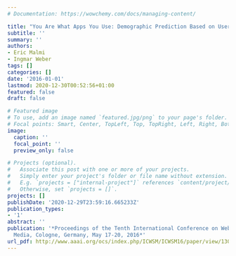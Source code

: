 ```yaml
---
# Documentation: https://wowchemy.com/docs/managing-content/

title: "You Are What Apps You Use: Demographic Prediction Based on User's Apps"
subtitle: ''
summary: ''
authors:
- Eric Malmi
- Ingmar Weber
tags: []
categories: []
date: '2016-01-01'
lastmod: 2020-12-30T00:52:56+01:00
featured: false
draft: false

# Featured image
# To use, add an image named `featured.jpg/png` to your page's folder.
# Focal points: Smart, Center, TopLeft, Top, TopRight, Left, Right, BottomLeft, Bottom, BottomRight.
image:
  caption: ''
  focal_point: ''
  preview_only: false

# Projects (optional).
#   Associate this post with one or more of your projects.
#   Simply enter your project's folder or file name without extension.
#   E.g. `projects = ["internal-project"]` references `content/project/deep-learning/index.md`.
#   Otherwise, set `projects = []`.
projects: []
publishDate: '2020-12-29T23:59:16.665233Z'
publication_types:
- '1'
abstract: ''
publication: '*Proceedings of the Tenth International Conference on Web and Social
  Media, Cologne, Germany, May 17-20, 2016*'
url_pdf: http://www.aaai.org/ocs/index.php/ICWSM/ICWSM16/paper/view/13047
---
```

